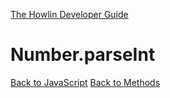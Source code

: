 [The Howlin Developer Guide](/index.md)



Number.parseInt
===============

[Back to JavaScript](../index.md)
[Back to Methods](../methods.md)



